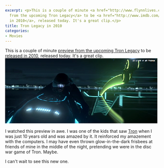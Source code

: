 ```yaml
---
excerpt: <p>This is a couple of minute <a href="http://www.flynnlives.com/media/video/0xendgame.aspx">preview
  from the upcoming Tron Legacy</a> to be <a href="http://www.imdb.com/title/tt1104001/">released
  in 2010</a>, released today. It's a great clip.</p>
title: Tron Legacy in 2010
categories:
- Movies
---
```


This is a couple of minute [preview from the upcoming Tron Legacy](http://www.flynnlives.com/media/video/0xendgame.aspx) to be [released in 2010](http://www.imdb.com/title/tt1104001/), released today. It's a great clip.
[![Tron-Legacy-Snapshot](/assets/posts/2009/Tron-Legacy-Snapshot.png)](http://www.flynnlives.com/media/video/0xendgame.aspx)

I watched this preview in awe. I was one of the kids that saw [Tron](http://www.imdb.com/title/tt0084827/) when I was just 10 years old and was amazed by it. It reinforced my amazement with the computers. I may have even thrown glow-in-the-dark frisbees at friends of mine in the middle of the night, pretending we were in the disc war game of Tron. Maybe.

I can't wait to see this new one.
